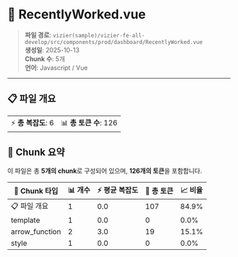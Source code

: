 # 📄 RecentlyWorked.vue

> **파일 경로**: `vizier(sample)/vizier-fe-all-develop/src/components/prod/dashboard/RecentlyWorked.vue`  
> **생성일**: 2025-10-13  
> **Chunk 수**: 5개  
> **언어**: Javascript / Vue
---





## 📋 파일 개요

| | |
|--|--|
| ⚡ **총 복잡도**: 6 | 📊 **총 토큰 수**: 126 |






## 🧩 Chunk 요약

이 파일은 총 **5개의 chunk**로 구성되어 있으며, **126개의 토큰**을 포함합니다.

| 🧩 Chunk 타입 | 📊 개수 | ⚡ 평균 복잡도 | 📝 총 토큰 | 📈 비율 |
|---------------|--------|-------------|----------|--------|
| 📋 파일 개요 | 1 | 0.0 | 107 | 84.9% |
| template | 1 | 0.0 | 0 | 0.0% |
| arrow_function | 2 | 3.0 | 19 | 15.1% |
| style | 1 | 0.0 | 0 | 0.0% |

